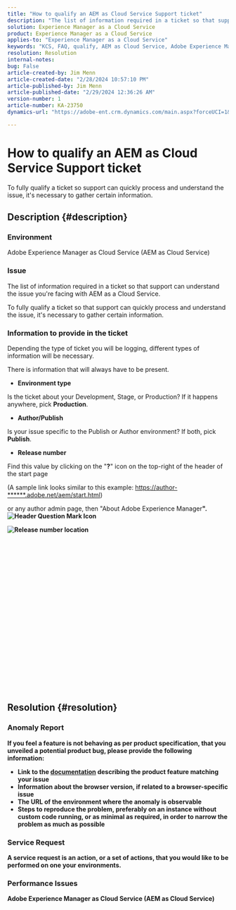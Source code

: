 ```yaml
---
title: "How to qualify an AEM as Cloud Service Support ticket"
description: "The list of information required in a ticket so that support can understand the issue you're facing with AEM as a Cloud Service."
solution: Experience Manager as a Cloud Service
product: Experience Manager as a Cloud Service
applies-to: "Experience Manager as a Cloud Service"
keywords: "KCS, FAQ, qualify, AEM as Cloud Service, Adobe Experience Manager as Cloud Service, Support ticket"
resolution: Resolution
internal-notes: 
bug: False
article-created-by: Jim Menn
article-created-date: "2/28/2024 10:57:10 PM"
article-published-by: Jim Menn
article-published-date: "2/29/2024 12:36:26 AM"
version-number: 1
article-number: KA-23750
dynamics-url: "https://adobe-ent.crm.dynamics.com/main.aspx?forceUCI=1&pagetype=entityrecord&etn=knowledgearticle&id=adec3aae-8cd6-ee11-9079-6045bd006268"

---
```

# How to qualify an AEM as Cloud Service Support ticket


To fully qualify a ticket so support can quickly process and understand the issue, it's necessary to gather certain information.

## Description {#description}


### Environment

Adobe Experience Manager as Cloud Service (AEM as Cloud Service)

### Issue

The list of information required in a ticket so that support can understand the issue you're facing with AEM as a Cloud Service.

To fully qualify a ticket so that support can quickly process and understand the issue, it's necessary to gather certain information.

### Information to provide in the ticket

Depending the type of ticket you will be logging, different types of information will be necessary.

There is information that will always have to be present.

- <b>Environment type</b>


Is the ticket about your Development, Stage, or Production? If it happens anywhere, pick <b>Production</b>.

- <b>Author/Publish</b>


Is your issue specific to the Publish or Author environment? If both, pick <b>Publish</b>.

- <b>Release number</b>


Find this value by clicking on the "<b>?</b>" icon on the top-right of the header of the start page

(A sample link looks similar to this example: [https://author-\*\*\*\*\*\*.adobe.net/aem/start.html](https://author-<b></b><b>.adobe.net/aem/start.html))

or any author admin page, then "</b>About Adobe Experience Manager<b>".
![Header Question Mark Icon](https://helpx.adobe.com/content/dam/help/en/experience-manager/kb/how-to-fully-qualify-an-AEM-as-a-cloud-service-ticket/jcr_content/main-pars/image/question_mark_topheader.jpg.img.jpg "question_mark_topheader")

![Release number location](https://helpx.adobe.com/content/dam/help/en/experience-manager/kb/how-to-fully-qualify-an-AEM-as-a-cloud-service-ticket/jcr_content/main-pars/image_23429537/release_number.jpg.img.jpg "release_number")

<br><br><br><br><br> <br><br><br><br><br><br><br><br><br><br><br> <br><br><br><br>

## Resolution {#resolution}


### Anomaly Report

If you feel a feature is not behaving as per product specification, that you unveiled a potential product bug, please provide the following information:

- Link to the [documentation](https://experienceleague.adobe.com/docs/) describing the product feature matching your issue
- Information about the browser version, if related to a browser-specific issue
- The URL of the environment where the anomaly is observable
- Steps to reproduce the problem, preferably on an instance without custom code running, or as minimal as required, in order to narrow the problem as much as possible

    


### Service Request

A service request is an action, or a set of actions, that you would like to be performed on one your environments.

### Performance Issues

Adobe Experience Manager as Cloud Service (AEM as Cloud Service)

###  
